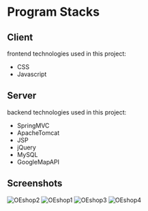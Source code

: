 # Program Stacks

## Client  
frontend technologies used in this project:  
- CSS
- Javascript
  
## Server  
backend technologies used in this project:  
- SpringMVC  
- ApacheTomcat  
- JSP  
- jQuery  
- MySQL  
- GoogleMapAPI

## Screenshots
![OEshop2](https://user-images.githubusercontent.com/57697806/70847502-83098680-1ea8-11ea-8218-3039be22e99a.jpg)
![OEshop1](https://user-images.githubusercontent.com/57697806/70847501-83098680-1ea8-11ea-9e6f-85c97bd541e4.jpg)
![OEshop3](https://user-images.githubusercontent.com/57697806/70847503-83098680-1ea8-11ea-9999-76205d63e917.jpg)
![OEshop4](https://user-images.githubusercontent.com/57697806/70847500-8270f000-1ea8-11ea-88b3-3e3370550fef.jpg)
